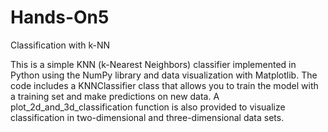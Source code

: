 # Hands-On5
Classification with k-NN

This is a simple KNN (k-Nearest Neighbors) classifier implemented in Python using the NumPy library and data visualization with Matplotlib. The code includes a KNNClassifier class that allows you to train the model with a training set and make predictions on new data. A plot_2d_and_3d_classification function is also provided to visualize classification in two-dimensional and three-dimensional data sets.
